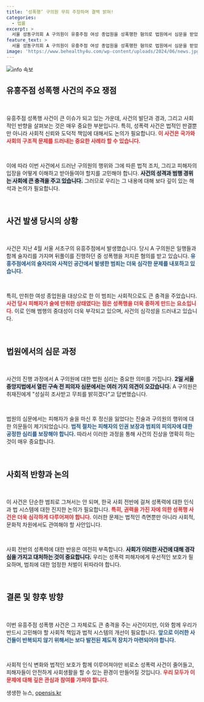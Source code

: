 ```yaml
---
title: ‘성폭행’ 구의원 무죄 주장하며 결백 밝혀!
categories:
  - 법률
excerpt: >
  서울 성동구의회 A 구의원이 유흥주점 여성 종업원을 성폭행한 혐의로 법원에서 심문을 받았다. 무죄를 밝히겠다며 반박했지만, 사건의 중대성과 파장은 커 보인다. 과연 진실은 무엇일까? 클릭으로 이어지는 충격적인 이야기!
feature_text: >
  서울 성동구의회 A 구의원이 유흥주점 여성 종업원을 성폭행한 혐의로 법원에서 심문을 받았다. 무죄를 밝히겠다며 반박했지만, 사건의 중대성과 파장은 커 보인다. 과연 진실은 무엇일까? 클릭으로 이어지는 충격적인 이야기!
image: 'https://www.behealthy4u.com/wp-content/uploads/2024/06/news.jpg'
---
```


<p><img src="https://www.behealthy4u.com/wp-content/uploads/2024/06/news.jpg" alt="info 속보" /></p>

<h2 data-ke-size="size26">유흥주점 성폭행 사건의 주요 쟁점</h2>

<p data-ke-size="size16">&nbsp;</p>

<p>유흥주점 성폭행 사건이 큰 이슈가 되고 있는 가운데, 사건의 발단과 경과, 그리고 사회적인 반향을 살펴보는 것은 매우 중요한 부분입니다. 특히, 성폭력 사건은 법적인 판결뿐만 아니라 사회적 신뢰와 도덕적 책임에 대해서도 논의가 필요합니다. <b><span style="color: #ee2323;">이 사건은 국가와 사회의 구조적 문제를 드러내는 중요한 사례라 할 수 있습니다.</span></b></p>

<p data-ke-size="size16">&nbsp;</p>

<p>이에 따라 이번 사건에서 드러난 구의원의 행위와 그에 따른 법적 조치, 그리고 피해자의 입장을 어떻게 이해하고 받아들여야 할지를 고민해야 합니다. <b><span style="background-color: #21538527;">사건의 성격과 범행 경위는 사회에 큰 충격을 주고 있습니다.</span></b> 그러므로 우리는 그 내용에 대해 보다 깊이 있는 해석과 논의가 필요합니다.</p>

<p data-ke-size="size16">&nbsp;</p>

<h2 data-ke-size="size26">사건 발생 당시의 상황</h2>

<p data-ke-size="size16">&nbsp;</p>

<p>사건은 지난 4월 서울 서초구의 유흥주점에서 발생했습니다. 당시 A 구의원은 일행들과 함께 술자리를 가지며 뒤풀이를 진행하던 중 성폭행을 저지른 혐의를 받고 있습니다. <b><span style="color: #1a5490;">유흥주점에서의 술자리와 사적인 공간에서 발생한 범죄는 더욱 심각한 문제를 내포하고 있습니다.</span></b></p>

<p data-ke-size="size16">&nbsp;</p>

<p>특히, 만취한 여성 종업원을 대상으로 한 이 범죄는 사회적으로도 큰 충격을 주었습니다. <b><span style="color: #ee2323;">사건 당시 피해자가 술에 만취한 상태였다는 점은 성폭행을 더욱 중하게 만드는 요소입니다.</span></b> 이로 인해 범행의 중대성이 더욱 부각되고 있으며, 사건의 심각성을 드러내고 있습니다.</p>

<p data-ke-size="size16">&nbsp;</p>

<h2 data-ke-size="size26">법원에서의 심문 과정</h2>

<p data-ke-size="size16">&nbsp;</p>

<p>사건의 진행 과정에서 A 구의원에 대한 법원 심리는 중요한 의미를 가집니다. <b><span style="background-color: #21538527;">2일 서울중앙지법에서 열린 구속 전 피의자 심문에서는 여러 가지 의견이 오갔습니다.</span></b> A 구의원은 취재진에게 "성실히 조사받고 무죄를 밝히겠다"고 답변했습니다.</p>

<p data-ke-size="size16">&nbsp;</p>

<p>법원의 심문에서는 피해자가 술을 마신 후 정신을 잃었다는 진술과 구의원의 행위에 대한 의문들이 제기되었습니다. <b><span style="color: #1a5490;">법적 절차는 피해자의 인권 보장과 범죄의 피의자에 대한 공정한 심리를 보장해야 합니다.</span></b> 따라서 이러한 과정을 통해 사건의 진상을 명확히 하는 것이 매우 중요합니다.</p>

<p data-ke-size="size16">&nbsp;</p>

<h2 data-ke-size="size26">사회적 반향과 논의</h2>

<p data-ke-size="size16">&nbsp;</p>

<p>이 사건은 단순한 범죄로 그쳐서는 안 되며, 한국 사회 전반에 걸쳐 성폭력에 대한 인식과 법 시스템에 대한 진지한 논의가 필요합니다. <b><span style="color: #ee2323;">특히, 권력을 가진 자에 의한 성폭행 사건은 더욱 심각하게 다루어져야 합니다.</span></b> 이러한 문제는 법적인 측면뿐만 아니라 사회적, 문화적 차원에서도 관여해야 할 사안입니다.</p>

<p data-ke-size="size16">&nbsp;</p>

<p>사회 전반의 성폭력에 대한 반응은 여전히 부족합니다. <b><span style="background-color: #21538527;">사회가 이러한 사건에 대해 경각심을 가지고 대처하는 것이 중요합니다.</span></b> 우리는 성폭력 피해자에게 우선적인 보호가 필요하며, 범죄에 대한 엄정한 처벌이 뒤따라야 합니다.</p>

<p data-ke-size="size16">&nbsp;</p>

<h2 data-ke-size="size26">결론 및 향후 방향</h2>

<p data-ke-size="size16">&nbsp;</p>

<p>이번 유흥주점 성폭행 사건은 그 자체로도 큰 충격을 주는 사건이지만, 이와 함께 우리가 반드시 고민해야 할 사회적 책임과 법적 시스템의 개선이 필요합니다. <b><span style="color: #1a5490;">앞으로 이러한 사건들이 반복되지 않기 위해서는 보다 발전된 제도적 장치가 마련되어야 합니다.</span></b></p>

<p data-ke-size="size16">&nbsp;</p>

<p>사회적 인식 변화와 법적인 보호가 함께 이루어져야만 비로소 성폭력 사건이 줄어들고, 피해자들이 안전하게 사회생활을 할 수 있는 환경이 만들어질 것입니다. <b><span style="color: #ee2323;">우리 모두가 이 문제에 대해 깊은 관심과 참여를 가져야 합니다.</span></b></p>
생생한 뉴스, <a href="https://opensis.kr" rel="dofollow">opensis.kr</a>


